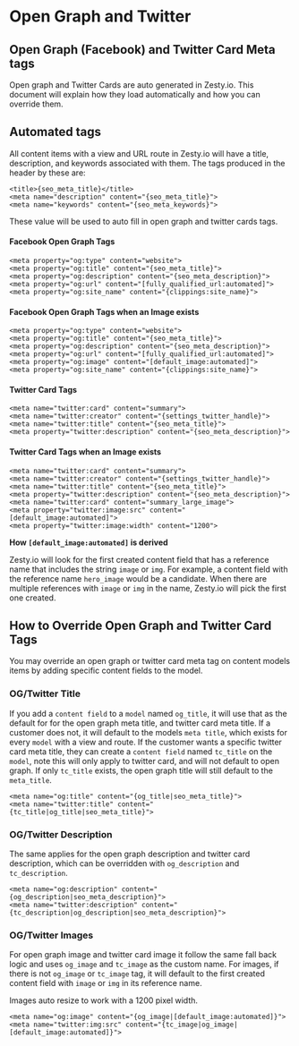 # Open Graph and Twitter

## Open Graph \(Facebook\) and Twitter Card Meta tags

Open graph and Twitter Cards are auto generated in Zesty.io. This document will explain how they load automatically and how you can override them.

## Automated tags

All content items with a view and URL route in Zesty.io will have a title, description, and keywords associated with them. The tags produced in the header by these are:

```markup
<title>{seo_meta_title}</title>
<meta name="description" content="{seo_meta_title}">
<meta name="keywords" content="{seo_meta_keywords}">
```

These value will be used to auto fill in open graph and twitter cards tags.

#### Facebook Open Graph Tags

```markup
<meta property="og:type" content="website">
<meta property="og:title" content="{seo_meta_title}">
<meta property="og:description" content="{seo_meta_description}">
<meta property="og:url" content="[fully_qualified_url:automated]">
<meta property="og:site_name" content="{clippings:site_name}">
```

#### Facebook Open Graph Tags when an Image exists

```markup
<meta property="og:type" content="website">
<meta property="og:title" content="{seo_meta_title}">
<meta property="og:description" content="{seo_meta_description}">
<meta property="og:url" content="[fully_qualified_url:automated]">
<meta property="og:image" content="[default_image:automated]">
<meta property="og:site_name" content="{clippings:site_name}">
```

#### Twitter Card Tags

```markup
<meta name="twitter:card" content="summary">
<meta name="twitter:creator" content="{settings_twitter_handle}">
<meta name="twitter:title" content="{seo_meta_title}">
<meta property="twitter:description" content="{seo_meta_description}">
```

#### Twitter Card Tags when an Image exists

```markup
<meta name="twitter:card" content="summary">
<meta name="twitter:creator" content="{settings_twitter_handle}">
<meta name="twitter:title" content="{seo_meta_title}">
<meta property="twitter:description" content="{seo_meta_description}">
<meta name="twitter:card" content="summary_large_image">
<meta property="twitter:image:src" content="[default_image:automated]">
<meta property="twitter:image:width" content="1200">
```

**How `[default_image:automated]` is derived**

Zesty.io will look for the first created content field that has a reference name that includes the string `image` or `img`. For example, a content field with the reference name `hero_image` would be a candidate. When there are multiple references with `image` or `img` in the name, Zesty.io will pick the first one created.

## How to Override Open Graph and Twitter Card Tags

You may override an open graph or twitter card meta tag on content models items by adding specific content fields to the model.

### OG/Twitter Title

If you add a `content field` to a `model` named `og_title`, it will use that as the default for for the open graph meta title, and twitter card meta title. If a customer does not, it will default to the models `meta title`, which exists for every `model` with a view and route. If the customer wants a specific twitter card meta title, they can create a `content field` named `tc_title` on the `model`, note this will only apply to twitter card, and will not default to open graph. If only `tc_title` exists, the open graph title will still default to the `meta_title`.

```markup
<meta name="og:title" content="{og_title|seo_meta_title}">
<meta name="twitter:title" content="{tc_title|og_title|seo_meta_title}">
```

### OG/Twitter Description

The same applies for the open graph description and twitter card description, which can be overridden with `og_description` and `tc_description`.

```markup
<meta name="og:description" content="{og_description|seo_meta_description}">
<meta name="twitter:description" content="{tc_description|og_description|seo_meta_description}">
```

### OG/Twitter Images

For open graph image and twitter card image it follow the same fall back logic and uses `og_image` and `tc_image` as the custom name. For images, if there is not `og_image` or `tc_image` tag, it will default to the first created content field with `image` or `img` in its reference name.

Images auto resize to work with a 1200 pixel width.

```markup
<meta name="og:image" content="{og_image|[default_image:automated]}">
<meta name="twitter:img:src" content="{tc_image|og_image|[default_image:automated]}">
```


